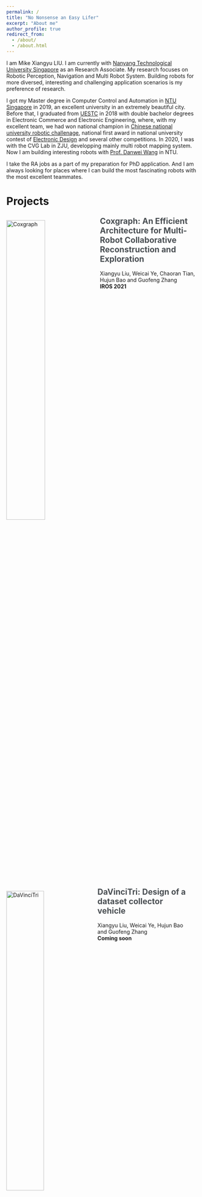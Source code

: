 ```yaml
---
permalink: /
title: "No Nonsense an Easy Lifer"
excerpt: "About me"
author_profile: true
redirect_from: 
  - /about/
  - /about.html
---
```


I am Mike Xiangyu LIU. I am currently with [Nanyang Technological University Singapore](https://www.ntu.edu.sg/) as an Research Associate. My research focuses on Robotic Perception, Navigation and Multi Robot System. Building robots for more diversed, interesting and challenging application scenarios is my preference of research.

I got my Master degree in Computer Control and Automation in [NTU Singapore](www.ntu.edu.sg) in 2019, an excellent university in an extremely beautiful city. Before that, I graduated from [UESTC](www.uestc.edu.cn) in 2018 with double bachelor degrees in Electronic Commerce and Electronic Engineering, where, with my excellent team, we had won national champion in [Chinese national university robotic challenage](www.robomaster.com), national first award in national university contest of [Electronic Design](http://www.nuedc-training.com.cn/) and several other competitions. In 2020, I was with the CVG Lab in ZJU, developping mainly multi robot mapping system. Now I am building interesting robots with [Prof. Danwei Wang](https://personal.ntu.edu.sg/edwwang/) in NTU.

I take the RA jobs as a part of my preparation for PhD application. And I am always looking for places where I can build the most fascinating robots with the most excellent teammates.

Projects
========

<div class="notice--primary" style="float: left"><p><a href="./projects/coxgraph/index.html"><img src="/images/coxgraph.png" alt="Coxgraph" height="45%" width="45%" style="float: left; padding-right: 20px"></a> <!-- ## Freetures: Localization in Signed Distance Function Maps --></p><h2 style="margin-top:-10px"> <a style="text-decoration:none; color:#494e52;" href="./projects/coxgraph/index.html" title="Coxgraph Project Page">Coxgraph: An Efficient Architecture for Multi-Robot Collaborative Reconstruction and Exploration</a></h2><p>Xiangyu Liu, Weicai Ye, Chaoran Tian, Hujun Bao and Guofeng Zhang <br> <strong>IROS 2021</strong></p></div>


<div class="notice--primary" style="float: left"><p><a href="/davincitri"><img src="/images/davincitri.png" alt="DaVinciTri" height="45%" width="45%" style="float: left; padding-right: 20px"></a> <!-- ## Freetures: Localization in Signed Distance Function Maps --></p><h2 style="margin-top:-10px"> <a style="text-decoration:none; color:#494e52;" href="/DaVinciTri" title="DaVinciTri Project Page">DaVinciTri: Design of a dataset collector vehicle</a></h2><p>Xiangyu Liu, Weicai Ye, Hujun Bao and Guofeng Zhang <br> <strong>Coming soon</strong></p></div>


Competitions
========


<div class="notice--primary" style="float: left"><p><a href="../projects/rm/index.html"><img src="/images/robomaster.png" alt="RoboMaster" height="45%" width="45%" style="float: left; padding-right: 20px"></a> <!-- ## Freetures: Localization in Signed Distance Function Maps --></p><h2 style="margin-top:-10px"> <a style="text-decoration:none; color:#494e52;" href="../projects/rm/index.html" title="RoboMaster Project Page">RoboMaster Competition Drone</a></h2><p>Xiangyu Liu*, Yiqie Qu*, Jixiang Xv*, Liping He, Qianhong He<br> <strong>RoboMaster 2016 National Championship</strong></p></div>


<div class="notice--primary" style="float: left"><p><a href="../projects/jdx/index.html"><img src="/images/jdx.png" alt="JDX" height="45%" width="45%" style="float: left; padding-right: 20px"></a> <!-- ## Freetures: Localization in Signed Distance Function Maps --></p><h2 style="margin-top:-10px"> <a style="text-decoration:none; color:#494e52;" href="../projects/jdx/index.html" title="JDX Project Page">JDX Auto-Sorting Robot</a></h2><p>Junru Chen*, Xiangyu Liu*, Shiwei Wu*, Xvsheng Ren*, Fanglin Zhang*<br> <strong>JD X Robotic Challenge 2017</strong></p></div>

* For all previous projects and competition, please refer to my CV.
